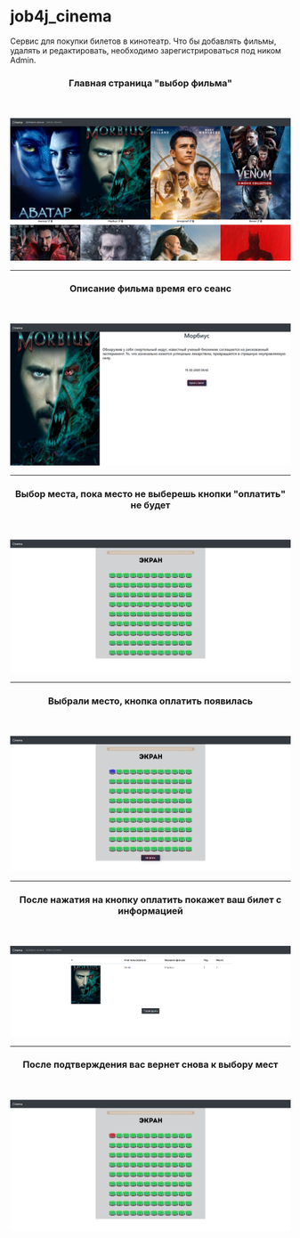 # job4j_cinema
Сервис для покупки билетов в кинотеатр.
Что бы добавлять фильмы, удалять и редактировать, необходимо зарегистрироваться под ником Admin.

### <p style="text-align: center;">Главная страница "выбор фильма"</p><br>
![img.png](img.png)
***
### <p style="text-align: center;">Описание фильма время его сеанс</p><br>
![img_1.png](img_1.png)
***
### <p style="text-align: center;">Выбор места, пока место не выберешь кнопки "оплатить" не будет</p><br>
![img_2.png](img_2.png)
***
### <p style="text-align: center;">Выбрали место, кнопка оплатить появилась</p><br>
![img_3.png](img_3.png)
***
### <p style="text-align: center;">После нажатия на кнопку оплатить покажет ваш билет с информацией</p><br>
![img_4.png](img_4.png)
***
### <p style="text-align: center;">После подтверждения вас вернет снова к выбору мест</p><br>
![img_5.png](img_5.png)
